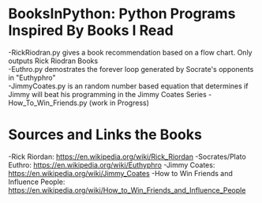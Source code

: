 # BooksInPython: Python Programs Inspired By Books I Read  
-RickRiodran.py gives a book recommendation based on a flow chart. Only outputs Rick Riodran Books  
-Euthro.py demostrates the forever loop generated by Socrate's opponents in "Euthyphro"  
-JimmyCoates.py is an random number based equation that determines if Jimmy will beat his programming in the Jimmy Coates Series
-How_To_Win_Friends.py (work in Progress)

# Sources and Links the Books  
-Rick Riordan: https://en.wikipedia.org/wiki/Rick_Riordan
-Socrates/Plato Euthro: https://en.wikipedia.org/wiki/Euthyphro
-Jimmy Coates: https://en.wikipedia.org/wiki/Jimmy_Coates
-How to Win Friends and Influence People: https://en.wikipedia.org/wiki/How_to_Win_Friends_and_Influence_People
